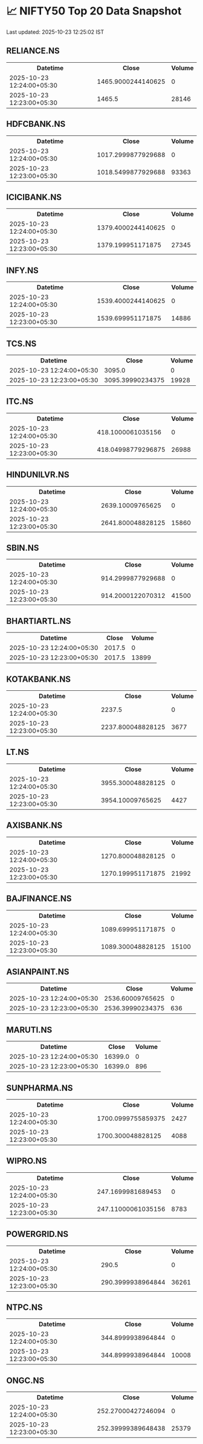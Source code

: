# 📈 NIFTY50 Top 20 Data Snapshot

Last updated: 2025-10-23 12:25:02 IST

## RELIANCE.NS

<table>
  <tr><th>Datetime</th><th>Close</th><th>Volume</th></tr>
  <tr><td>2025-10-23 12:24:00+05:30</td><td>1465.9000244140625</td><td>0</td></tr>
  <tr><td>2025-10-23 12:23:00+05:30</td><td>1465.5</td><td>28146</td></tr>
</table>

## HDFCBANK.NS

<table>
  <tr><th>Datetime</th><th>Close</th><th>Volume</th></tr>
  <tr><td>2025-10-23 12:24:00+05:30</td><td>1017.2999877929688</td><td>0</td></tr>
  <tr><td>2025-10-23 12:23:00+05:30</td><td>1018.5499877929688</td><td>93363</td></tr>
</table>

## ICICIBANK.NS

<table>
  <tr><th>Datetime</th><th>Close</th><th>Volume</th></tr>
  <tr><td>2025-10-23 12:24:00+05:30</td><td>1379.4000244140625</td><td>0</td></tr>
  <tr><td>2025-10-23 12:23:00+05:30</td><td>1379.199951171875</td><td>27345</td></tr>
</table>

## INFY.NS

<table>
  <tr><th>Datetime</th><th>Close</th><th>Volume</th></tr>
  <tr><td>2025-10-23 12:24:00+05:30</td><td>1539.4000244140625</td><td>0</td></tr>
  <tr><td>2025-10-23 12:23:00+05:30</td><td>1539.699951171875</td><td>14886</td></tr>
</table>

## TCS.NS

<table>
  <tr><th>Datetime</th><th>Close</th><th>Volume</th></tr>
  <tr><td>2025-10-23 12:24:00+05:30</td><td>3095.0</td><td>0</td></tr>
  <tr><td>2025-10-23 12:23:00+05:30</td><td>3095.39990234375</td><td>19928</td></tr>
</table>

## ITC.NS

<table>
  <tr><th>Datetime</th><th>Close</th><th>Volume</th></tr>
  <tr><td>2025-10-23 12:24:00+05:30</td><td>418.1000061035156</td><td>0</td></tr>
  <tr><td>2025-10-23 12:23:00+05:30</td><td>418.04998779296875</td><td>26988</td></tr>
</table>

## HINDUNILVR.NS

<table>
  <tr><th>Datetime</th><th>Close</th><th>Volume</th></tr>
  <tr><td>2025-10-23 12:24:00+05:30</td><td>2639.10009765625</td><td>0</td></tr>
  <tr><td>2025-10-23 12:23:00+05:30</td><td>2641.800048828125</td><td>15860</td></tr>
</table>

## SBIN.NS

<table>
  <tr><th>Datetime</th><th>Close</th><th>Volume</th></tr>
  <tr><td>2025-10-23 12:24:00+05:30</td><td>914.2999877929688</td><td>0</td></tr>
  <tr><td>2025-10-23 12:23:00+05:30</td><td>914.2000122070312</td><td>41500</td></tr>
</table>

## BHARTIARTL.NS

<table>
  <tr><th>Datetime</th><th>Close</th><th>Volume</th></tr>
  <tr><td>2025-10-23 12:24:00+05:30</td><td>2017.5</td><td>0</td></tr>
  <tr><td>2025-10-23 12:23:00+05:30</td><td>2017.5</td><td>13899</td></tr>
</table>

## KOTAKBANK.NS

<table>
  <tr><th>Datetime</th><th>Close</th><th>Volume</th></tr>
  <tr><td>2025-10-23 12:24:00+05:30</td><td>2237.5</td><td>0</td></tr>
  <tr><td>2025-10-23 12:23:00+05:30</td><td>2237.800048828125</td><td>3677</td></tr>
</table>

## LT.NS

<table>
  <tr><th>Datetime</th><th>Close</th><th>Volume</th></tr>
  <tr><td>2025-10-23 12:24:00+05:30</td><td>3955.300048828125</td><td>0</td></tr>
  <tr><td>2025-10-23 12:23:00+05:30</td><td>3954.10009765625</td><td>4427</td></tr>
</table>

## AXISBANK.NS

<table>
  <tr><th>Datetime</th><th>Close</th><th>Volume</th></tr>
  <tr><td>2025-10-23 12:24:00+05:30</td><td>1270.800048828125</td><td>0</td></tr>
  <tr><td>2025-10-23 12:23:00+05:30</td><td>1270.199951171875</td><td>21992</td></tr>
</table>

## BAJFINANCE.NS

<table>
  <tr><th>Datetime</th><th>Close</th><th>Volume</th></tr>
  <tr><td>2025-10-23 12:24:00+05:30</td><td>1089.699951171875</td><td>0</td></tr>
  <tr><td>2025-10-23 12:23:00+05:30</td><td>1089.300048828125</td><td>15100</td></tr>
</table>

## ASIANPAINT.NS

<table>
  <tr><th>Datetime</th><th>Close</th><th>Volume</th></tr>
  <tr><td>2025-10-23 12:24:00+05:30</td><td>2536.60009765625</td><td>0</td></tr>
  <tr><td>2025-10-23 12:23:00+05:30</td><td>2536.39990234375</td><td>636</td></tr>
</table>

## MARUTI.NS

<table>
  <tr><th>Datetime</th><th>Close</th><th>Volume</th></tr>
  <tr><td>2025-10-23 12:24:00+05:30</td><td>16399.0</td><td>0</td></tr>
  <tr><td>2025-10-23 12:23:00+05:30</td><td>16399.0</td><td>896</td></tr>
</table>

## SUNPHARMA.NS

<table>
  <tr><th>Datetime</th><th>Close</th><th>Volume</th></tr>
  <tr><td>2025-10-23 12:24:00+05:30</td><td>1700.0999755859375</td><td>2427</td></tr>
  <tr><td>2025-10-23 12:23:00+05:30</td><td>1700.300048828125</td><td>4088</td></tr>
</table>

## WIPRO.NS

<table>
  <tr><th>Datetime</th><th>Close</th><th>Volume</th></tr>
  <tr><td>2025-10-23 12:24:00+05:30</td><td>247.1699981689453</td><td>0</td></tr>
  <tr><td>2025-10-23 12:23:00+05:30</td><td>247.11000061035156</td><td>8783</td></tr>
</table>

## POWERGRID.NS

<table>
  <tr><th>Datetime</th><th>Close</th><th>Volume</th></tr>
  <tr><td>2025-10-23 12:24:00+05:30</td><td>290.5</td><td>0</td></tr>
  <tr><td>2025-10-23 12:23:00+05:30</td><td>290.3999938964844</td><td>36261</td></tr>
</table>

## NTPC.NS

<table>
  <tr><th>Datetime</th><th>Close</th><th>Volume</th></tr>
  <tr><td>2025-10-23 12:24:00+05:30</td><td>344.8999938964844</td><td>0</td></tr>
  <tr><td>2025-10-23 12:23:00+05:30</td><td>344.8999938964844</td><td>10008</td></tr>
</table>

## ONGC.NS

<table>
  <tr><th>Datetime</th><th>Close</th><th>Volume</th></tr>
  <tr><td>2025-10-23 12:24:00+05:30</td><td>252.27000427246094</td><td>0</td></tr>
  <tr><td>2025-10-23 12:23:00+05:30</td><td>252.39999389648438</td><td>25379</td></tr>
</table>

